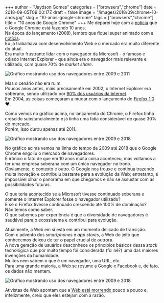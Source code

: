 +++
author = "Jaydson Gomes"
categories = ["browsers","chrome"]
date = 2018-09-05T09:00:17Z
draft = false
image = "/images/2018/09/chrome-10-anos.jpg"
slug = "10-anos-google-chrome"
tags = ["browsers","chrome"]
title = "10 anos de Google Chrome"
+++
Me deparei hoje com a [notícia](https://www.theverge.com/2018/9/2/17811844/google-chrome-browser-10-years-history) que o Google Chrome está fazendo 10 anos.  
Na época do lançamento (2008), lembro que fiquei super animado com a [notícia](https://googleblog.blogspot.com/2008/09/fresh-take-on-browser.html).  
Eu já trabalhava com desenvolvimento Web e o mercado era muito diferente do atual.  
Era muito frustrante lidar com o navegador da Microsoft - o famoso e odiado Internet Explorer - que ainda era o navegador mais relevante e utilizado, com quase 70% de *market share*.  

![Gráfico mostrando uso dos navegadores entre 2009 e 2011](/images/2018/09/2009-2011.jpg)  

Mas o cenário não era ruim.  
Poucos anos antes, mais precisamente em 2002, o Internet Explorer era soberano, sendo utilizado por [90% dos usuários da internet](http://www.onestat.com/html/aboutus_pressbox4.html).  
Em 2004, as coisas começaram a mudar com o lançamento do [Firefox 1.0](https://blog.mozilla.org/press/2004/11/mozilla-foundation-releases-the-highly-anticipated-mozilla-firefox-1-0-web-browser/) ❤️.  

Como vemos no gráfico acima, no lançamento do Chrome, o Firefox tinha crescido substancialmente e já tinha uma fatia considerável de quase 30% do mercado.  
Porém, isso durou apenas até 2011.  


![Gráfico mostrando uso dos navegadores entre 2009 e 2018](/images/2018/09/2009-2018.jpg)  

No gráfico acima vemos na linha do tempo de 2009 até 2018 que o Google Chrome engoliu o mercado de navegadores.  
É irônico o fato de que em 10 anos muita coisa aconteceu, mas voltamos a ter uma empresa soberana com um único navegador no trono.  
Obviamente, o contexto é outro. O Google nos trouxe e continua trazendo muita inovação e contribuiu bastante para a evolução da Web; entretanto, é impossível olhar o panorama em que chegamos e não se assustar com as possibilidades futuras.  

O que teria acontecido se a Microsoft tivesse continuado soberana e somente o Internet Explorer fosse o navegador utilizado?  
E se o Firefox tivesse continuado crescendo até 100% de dominação?  
Não temos como saber.  
O que sabemos por experiência é que a diversidade de navegadores é saudável para o ecossistema e contribui para evolução.  

Atualmente, a Web em si está em um momento delicado de transição.  
Com o advento dos *smartphones* e *app stores*, a Web do jeito que conhecemos deixou de ter o papel crucial de outrora.  
A nova geração de usuários desconhece os princípios básicos dessa *stack* tecnológica que por muito tempo foi considerada (foi né?) uma das maiores invenções da humanidade.  
Muitos nem sabem o que é um navegador, uma URL, etc.  
Para uma grande maioria, a Web se resume a Google e Facebook e, de fato, os dados não mentem.  

![Gráfico mostrando uso dos navegadores entre 2009 e 2018](/images/2018/09/referral-to-top-publishers.png)  

Ativistas de Web apontam que a [Web está morrendo](https://staltz.com/the-web-began-dying-in-2014-heres-how.html) pouco a pouco e, infelizmente, creio que eles estejam com a razão.  

